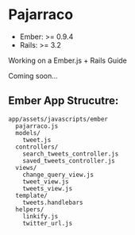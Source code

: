 # Pajarraco

* Ember: >= 0.9.4
* Rails: >= 3.2

Working on a Ember.js + Rails Guide

Coming soon...

## Ember App Strucutre:

    app/assets/javascripts/ember
      pajarraco.js
      models/
        tweet.js
      controllers/
        search_tweets_controller.js
        saved_tweets_controller.js
      views/
        change_query_view.js
        tweet_view.js
        tweets_view.js
      template/
        tweets.handlebars
      helpers/
        linkify.js
        twitter_url.js
